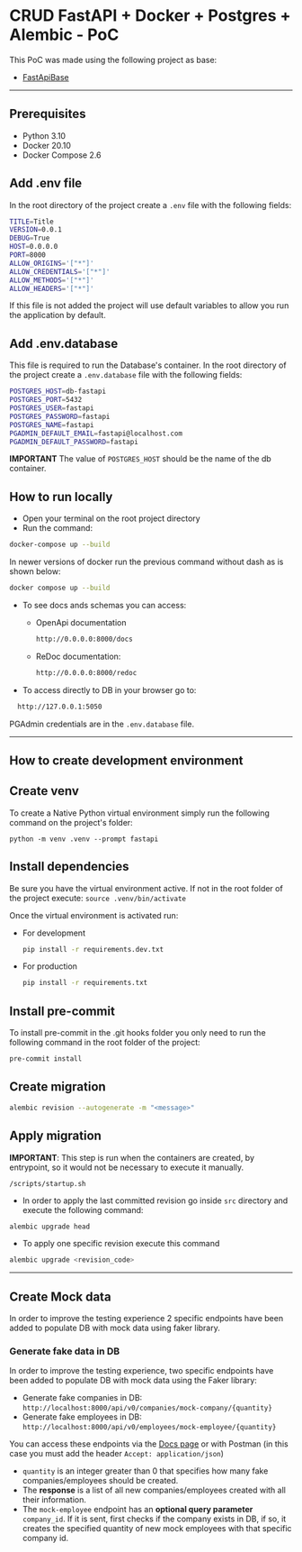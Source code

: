 # CRUD FastAPI + Docker + Postgres + Alembic - PoC

This PoC was made using the following project as base:

- [FastApiBase](https://github.com/nanlabs/backend-reference/tree/main/examples/fastapi-base)

---

## Prerequisites

- Python 3.10
- Docker 20.10
- Docker Compose 2.6

## Add .env file

In the root directory of the project create a `.env` file with the following fields:

```bash
TITLE=Title
VERSION=0.0.1
DEBUG=True
HOST=0.0.0.0
PORT=8000
ALLOW_ORIGINS='["*"]'
ALLOW_CREDENTIALS='["*"]'
ALLOW_METHODS='["*"]'
ALLOW_HEADERS='["*"]'
```

If this file is not added the project will use default variables to allow you run the application by default.

## Add .env.database

This file is required to run the Database's container.
In the root directory of the project create a `.env.database` file with the following fields:

```bash
POSTGRES_HOST=db-fastapi
POSTGRES_PORT=5432
POSTGRES_USER=fastapi
POSTGRES_PASSWORD=fastapi
POSTGRES_NAME=fastapi
PGADMIN_DEFAULT_EMAIL=fastapi@localhost.com
PGADMIN_DEFAULT_PASSWORD=fastapi
```

**IMPORTANT** The value of `POSTGRES_HOST` should be the name of the db container.

## How to run locally

- Open your terminal on the root project directory
- Run the command:

```bash
docker-compose up --build
```

In newer versions of docker run the previous command without dash as is shown below:

```bash
docker compose up --build
```

- To see docs ands schemas you can access:

  - OpenApi documentation

    ```bash
    http://0.0.0.0:8000/docs
    ```

  - ReDoc documentation:

    ```bash
    http://0.0.0.0:8000/redoc
    ```

- To access directly to DB in your browser go to:

```bash
  http://127.0.0.1:5050
```

PGAdmin credentials are in the `.env.database` file.

---

## How to create development environment

## Create venv

To create a Native Python virtual environment simply run the following command on the project's folder:

`python -m venv .venv --prompt fastapi`

## Install dependencies

Be sure you have the virtual environment active.
If not in the root folder of the project execute:
`source .venv/bin/activate`

Once the virtual environment is activated run:

- For development

  ```bash
  pip install -r requirements.dev.txt
  ```

- For production

  ```bash
  pip install -r requirements.txt
  ```

## Install pre-commit

To install pre-commit in the .git hooks folder you only need to run the following command in the root folder of the project:

```bash
pre-commit install
```

## Create migration

```bash
alembic revision --autogenerate -m "<message>"
```

## Apply migration

**IMPORTANT**: This step is run when the containers are created, by entrypoint, so it would not be necessary to execute it manually.

`/scripts/startup.sh`

- In order to apply the last committed revision go inside `src` directory and execute the following command:

```bash
alembic upgrade head
```

- To apply one specific revision execute this command

```bash
alembic upgrade <revision_code>
```

---

## Create Mock data

In order to improve the testing experience 2 specific endpoints have been added to populate DB with mock data using faker library.

### Generate fake data in DB

In order to improve the testing experience, two specific endpoints have been added to populate DB with mock data using the Faker library:

- Generate fake companies in DB: `http://localhost:8000/api/v0/companies/mock-company/{quantity}`
- Generate fake employees in DB: `http://localhost:8000/api/v0/employees/mock-employee/{quantity}`

You can access these endpoints via the [Docs page](http://localhost:8000/docs#) or with Postman (in this case you must add the header `Accept: application/json`)

- `quantity` is an integer greater than 0 that specifies how many fake companies/employees should be created.
- The **response** is a list of all new companies/employees created with all their information.
- The `mock-employee` endpoint has an **optional query parameter** `company_id`. If it is sent, first checks if the company exists in DB, if so, it creates the specified quantity of new mock employees with that specific company id.

